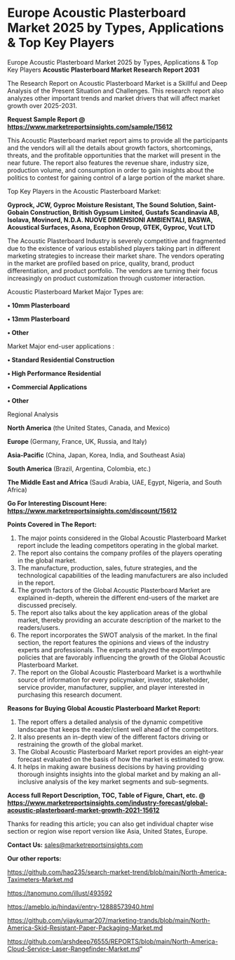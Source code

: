 # Europe Acoustic Plasterboard Market 2025 by Types, Applications & Top Key Players
Europe Acoustic Plasterboard Market 2025 by Types, Applications & Top Key Players
<strong>Acoustic Plasterboard Market Research Report 2031</strong>

The Research Report on Acoustic Plasterboard Market is a Skillful and Deep Analysis of the Present Situation and Challenges. This research report also analyzes other important trends and market drivers that will affect market growth over 2025-2031.

<strong>Request Sample Report @ <a href=https://www.marketreportsinsights.com/sample/15612>https://www.marketreportsinsights.com/sample/15612</a></strong>

This Acoustic Plasterboard market report aims to provide all the participants and the vendors will all the details about growth factors, shortcomings, threats, and the profitable opportunities that the market will present in the near future. The report also features the revenue share, industry size, production volume, and consumption in order to gain insights about the politics to contest for gaining control of a large portion of the market share.

Top Key Players in the Acoustic Plasterboard Market:

<strong>Gyprock, JCW, Gyproc Moisture Resistant, The Sound Solution, Saint-Gobain Construction, British Gypsum Limited, Gustafs Scandinavia AB, Isolava, Movinord, N.D.A. NUOVE DIMENSIONI AMBIENTALI, BASWA, Acoustical Surfaces, Asona, Ecophon Group, GTEK, Gyproc, Vcut LTD</strong>

The Acoustic Plasterboard Industry is severely competitive and fragmented due to the existence of various established players taking part in different marketing strategies to increase their market share. The vendors operating in the market are profiled based on price, quality, brand, product differentiation, and product portfolio. The vendors are turning their focus increasingly on product customization through customer interaction.

Acoustic Plasterboard Market Major Types are:

<strong>• 10mm Plasterboard

• 13mm Plasterboard

• Other</strong>

Market Major end-user applications :

<strong>• Standard Residential Construction

• High Performance Residential

• Commercial Applications

• Other</strong>

Regional Analysis

</u><strong><b>North America</b></strong> (the United States, Canada, and Mexico)

<strong><b>Europe </b></strong>(Germany, France, UK, Russia, and Italy)

<strong><b>Asia-Pacific</b></strong> (China, Japan, Korea, India, and Southeast Asia)

<strong><b>South America</b></strong> (Brazil, Argentina, Colombia, etc.)

<strong><b>The Middle East and Africa</b></strong> (Saudi Arabia, UAE, Egypt, Nigeria, and South Africa)

<strong>Go For Interesting Discount Here: <a href=https://www.marketreportsinsights.com/discount/15612>https://www.marketreportsinsights.com/discount/15612</a></strong>

<strong>Points Covered in The Report:</strong>
<ol>
  <li>The major points considered in the Global Acoustic Plasterboard Market report include the leading competitors operating in the global market.</li>
  <li>The report also contains the company profiles of the players operating in the global market.</li>
  <li>The manufacture, production, sales, future strategies, and the technological capabilities of the leading manufacturers are also included in the report.</li>
  <li>The growth factors of the Global Acoustic Plasterboard Market are explained in-depth, wherein the different end-users of the market are discussed precisely.</li>
  <li>The report also talks about the key application areas of the global market, thereby providing an accurate description of the market to the readers/users.</li>
  <li>The report incorporates the SWOT analysis of the market. In the final section, the report features the opinions and views of the industry experts and professionals. The experts analyzed the export/import policies that are favorably influencing the growth of the Global Acoustic Plasterboard Market.</li>
  <li>The report on the Global Acoustic Plasterboard Market is a worthwhile source of information for every policymaker, investor, stakeholder, service provider, manufacturer, supplier, and player interested in purchasing this research document.</li>
</ol>
<strong>Reasons for Buying Global Acoustic Plasterboard Market Report:</strong>

<ol>
  <li>The report offers a detailed analysis of the dynamic competitive landscape that keeps the reader/client well ahead of the competitors.</li>
  <li>It also presents an in-depth view of the different factors driving or restraining the growth of the global market.</li>
  <li>The Global Acoustic Plasterboard Market report provides an eight-year forecast evaluated on the basis of how the market is estimated to grow.</li>
  <li>It helps in making aware business decisions by having providing thorough insights insights into the global market and by making an all-inclusive analysis of the key market segments and sub-segments.</li>
</ol>
<strong>Access full Report Description, TOC, Table of Figure, Chart, etc. @ <a href=https://www.marketreportsinsights.com/industry-forecast/global-acoustic-plasterboard-market-growth-2021-15612>https://www.marketreportsinsights.com/industry-forecast/global-acoustic-plasterboard-market-growth-2021-15612</a></strong>


Thanks for reading this article; you can also get individual chapter wise section or region wise report version like Asia, United States, Europe.

<strong>Contact Us:</strong>
sales@marketreportsinsights.com

<strong>Our other reports:</strong>

<a href=https://github.com/haq235/search-market-trend/blob/main/North-America-Taximeters-Market.md>https://github.com/haq235/search-market-trend/blob/main/North-America-Taximeters-Market.md</a>

<a href=https://tanomuno.com/illust/493592>https://tanomuno.com/illust/493592</a>

<a href=https://ameblo.jp/hindavi/entry-12888573940.html>https://ameblo.jp/hindavi/entry-12888573940.html</a>

<a href=https://github.com/vijaykumar207/marketing-trands/blob/main/North-America-Skid-Resistant-Paper-Packaging-Market.md>https://github.com/vijaykumar207/marketing-trands/blob/main/North-America-Skid-Resistant-Paper-Packaging-Market.md</a>

<a href=https://github.com/arshdeep76555/REPORTS/blob/main/North-America-Cloud-Service-Laser-Rangefinder-Market.md>https://github.com/arshdeep76555/REPORTS/blob/main/North-America-Cloud-Service-Laser-Rangefinder-Market.md</a>"
